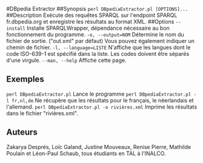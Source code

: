 #DBpedia Extractor
##Synopsis
`perl DBpediaExtractor.pl [OPTIONS]...`
##Description
Exécute des requêtes SPARQL sur l'endpoint SPARQL fr.dbpedia.org et enregistre les résultats au format XML.
##Options
`--install`
Installe SPARQLWrapper, dépendance nécessaire au bon fonctionnement du programme.
`-o, --output=NOM`
Détermine le nom du fichier de sortie. ("out.xml" par défaut)
Vous pouvez également indiquer un chemin de fichier.
`-l, --language=LISTE`
N'affiche que les langues dont le code ISO-639-1 est spécifié dans la liste.
Les codes doivent être séparés d'une virgule.
`--man, --help`
Affiche cette page.
## Exemples
`perl DBpediaExtractor.pl`
Lance le programme
`perl DBpediaExtractor.pl -l fr,nl,de`
Ne récupère que les résultats pour le français, le néerlandais et l'allemand.
`perl DBpediaExtractor.pl -o rivières.xml`
Imprime les résultats dans le fichier "rivières.xml".
## Auteurs
Zakarya Després, Loïc Galand, Justine Mouveaux, Renise Pierre, Mathilde Poulain et Léon-Paul Schaub, tous étudiants en TAL à l'INALCO.